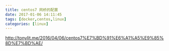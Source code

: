 ```yaml
---
title: centos7 网桥的配置
date: 2017-01-06 14:11:45
tags: [docker,centos,linux]
categories: [linux]
---
```


http://tonylit.me/2016/04/06/centos7%E7%BD%91%E6%A1%A5%E9%85%8D%E7%BD%AE/